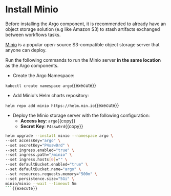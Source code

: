 # Install Minio

Before installing the Argo component, it is recommended to already have an object storage solution (e.g like Amazon S3) to stash artifacts exchanged between workflows tasks.

[Minio](https://min.io) is a popular open-source S3-compatible object storage server that anyone can deploy.

Run the following commands to run the Minio server **in the same location** as the Argo components. 

* Create the Argo Namespace:

`kubectl create namespace argo`{{execute}}

* Add Minio's Helm charts repository:

`helm repo add minio https://helm.min.io`{{execute}}

* Deploy the Minio storage server with the following configuration:
  * **Access key**: `argo`{{copy}}
  * **Secret Key**: `P4ssw0rd`{{copy}}

```bash
helm upgrade --install minio --namespace argo \
--set accessKey="argo" \
--set secretKey="P4ssw0rd" \
--set ingress.enabled="true" \
--set ingress.path="/minio" \
--set ingress.hosts[0]="" \
--set defaultBucket.enabled="true" \
--set defaultBucket.name="argo" \
--set resources.requests.memory="500m" \
--set persistence.size="5Gi" \
minio/minio --wait --timeout 5m
```{{execute}}
